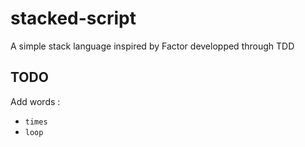 # stacked-script

A simple stack language inspired by Factor developped through TDD

## TODO

Add words :
 - `times`
 - `loop`
